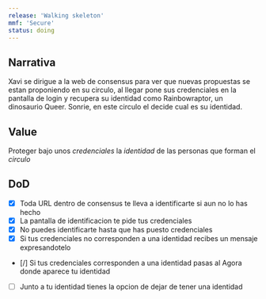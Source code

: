 ```yaml
---
release: 'Walking skeleton'
mmf: 'Secure'
status: doing
---
```


## Narrativa
Xavi se dirigue a la web de consensus para ver que nuevas propuestas se estan proponiendo en su circulo, al llegar pone sus credenciales en la pantalla de login y recupera su identidad como Rainbowraptor, un dinosaurio Queer. Sonrie, en este circulo el decide cual es su identidad.

## Value
Proteger bajo unos *credenciales* la *identidad* de las personas que forman el *circulo*

## DoD
- [x] Toda URL dentro de consensus te lleva a identificarte si aun no lo has hecho
- [x] La pantalla de identificacion te pide tus credenciales
- [x] No puedes identificarte hasta que has puesto credenciales
- [x] Si tus credenciales no corresponden a una identidad recibes un mensaje expresandotelo
- [/] Si tus credenciales corresponden a una identidad pasas al Agora donde aparece tu identidad
- [ ] Junto a tu identidad tienes la opcion de dejar de tener una identidad 